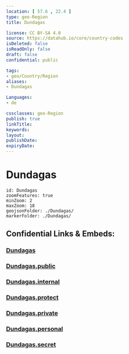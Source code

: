 ```yaml
---
location: [ 57.6 , 22.4 ] 
type: geo-Region
title: Dundagas

license: CC BY-SA 4.0
source: https://datahub.io/core/country-codes
isDeleted: false
isReadOnly: false
draft: false
confidential: public

tags:
- geo/Country/Region
aliases:
- Dundagas

Languages:
- de

cssclasses: geo-Region
publish: true
linkTitle: 
keywords: 
layout: 
publishDate: 
expiryDate: 
---
```


# Dundagas

```leaflet
id: Dundagas
zoomFeatures: true 
minZoom: 2 
maxZoom: 18
geojsonFolder: ./Dundagas/
markerFolder: ./Dundagas/
```


## Confidential Links & Embeds: 

### [Dundagas](/_Standards/Earth/Continent/Europe/Europe~North/Latvia/Counties/Dundagas.md) 

### [Dundagas.public](/_public/Earth/Continent/Europe/Europe~North/Latvia/Counties/Dundagas.public.md) 

### [Dundagas.internal](/_internal/Earth/Continent/Europe/Europe~North/Latvia/Counties/Dundagas.internal.md) 

### [Dundagas.protect](/_protect/Earth/Continent/Europe/Europe~North/Latvia/Counties/Dundagas.protect.md) 

### [Dundagas.private](/_private/Earth/Continent/Europe/Europe~North/Latvia/Counties/Dundagas.private.md) 

### [Dundagas.personal](/_personal/Earth/Continent/Europe/Europe~North/Latvia/Counties/Dundagas.personal.md) 

### [Dundagas.secret](/_secret/Earth/Continent/Europe/Europe~North/Latvia/Counties/Dundagas.secret.md)

